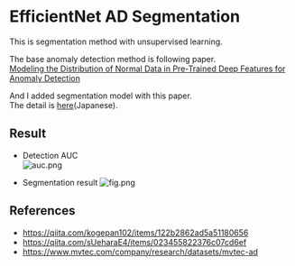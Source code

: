 # EfficientNet AD Segmentation
This is segmentation method with unsupervised learning.

The base anomaly detection method is following paper.  
[Modeling the Distribution of Normal Data in Pre-Trained Deep Features for Anomaly Detection](https://arxiv.org/abs/2005.14140)

And I added segmentation model with this paper.  
The detail is [here](https://qiita.com/shinmura0/items/5f2c363812f7cdcc8771)(Japanese).

## Result
+ Detection AUC  
![auc.png](https://github.com/shinmura0/EfficientNet_AD_Segmentation/blob/main/images/auc.png)

+ Segmentation result
![fig.png](https://github.com/shinmura0/EfficientNet_AD_Segmentation/blob/main/images/fig.png)

## References
+ https://qiita.com/kogepan102/items/122b2862ad5a51180656  
+ https://qiita.com/sUeharaE4/items/023455822376c07cd6ef  
+ https://www.mvtec.com/company/research/datasets/mvtec-ad

